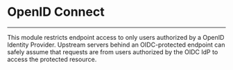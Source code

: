# OpenID Connect

---

This module restricts endpoint access to only users authorized by a OpenID Identity Provider. Upstream servers behind an OIDC-protected endpoint can safely assume that requests are from users authorized by the OIDC IdP to access the protected resource.
